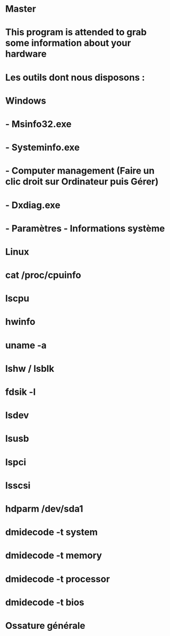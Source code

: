 # Master
# This program is attended to grab some information about your hardware
#
# Les outils dont nous disposons :
#
# Windows
#
# - Msinfo32.exe
# - Systeminfo.exe
# - Computer management (Faire un clic droit sur Ordinateur puis Gérer)
# - Dxdiag.exe
# - Paramètres - Informations système
#
# Linux
#
# cat /proc/cpuinfo
# lscpu
# hwinfo
# uname -a
# lshw / lsblk
# fdsik -l
# lsdev
# lsusb
# lspci
# lsscsi
# hdparm /dev/sda1
# dmidecode -t system
# dmidecode -t memory
# dmidecode -t processor
# dmidecode -t bios 
#
#
# Ossature générale
#
